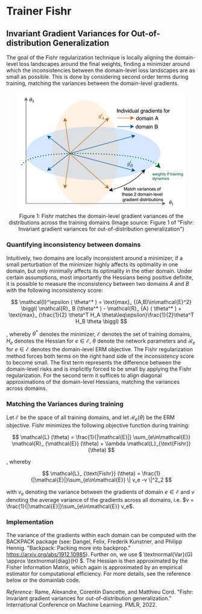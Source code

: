 # Trainer Fishr
## Invariant Gradient Variances for Out-of-distribution Generalization

The goal of the Fishr regularization technique is locally aligning the domain-level loss landscapes
around the final weights, finding a minimizer around which the inconsistencies between
the domain-level loss landscapes are as small as possible.
This is done by considering second order terms during training, matching
the variances between the domain-level gradients.

<div style="align: center; text-align:center;">
 <img src="figs/fishr.png" style="width:450px;"/>
 <div class="caption">Figure 1: Fishr matches the domain-level gradient variances of the
distributions across the training domains (Image source: Figure 1 of "Fishr:
Invariant gradient variances for out-of-distribution generalization") </div>
</div>



### Quantifying inconsistency between domains
Intuitively, two domains are locally inconsistent around a minimizer, if a small
perturbation of the minimizer highly affects its optimality in one domain, but only
minimally affects its optimality in the other domain. Under certain assumptions, most importantly
the Hessians being positive definite, it is possible to measure the inconsistency between two domains
$A$ and $B$ with the following inconsistency score:

$$
\mathcal{I}^\epsilon ( \theta^* ) = \text{max}_ {(A,B)\in\mathcal{E}^2} \biggl( \mathcal{R}_ B (\theta^* ) - \mathcal{R}_ {A} ( \theta^* ) + \text{max}_ {\frac{1}{2} \theta^T H_A \theta\leq\epsilon}\frac{1}{2}\theta^T H_B \theta \biggl)
$$

, whereby $\theta^*$ denotes the minimizer, $\mathcal{E}$ denotes the set of training domains,
$H_e$ denotes the Hessian for $e\in\mathcal{E}$, $\theta$ denote the network parameters
and $\mathcal{R}_e$ for $e\in\mathcal{E}$ denotes the domain-level ERM objective.
The Fishr regularization method forces both terms on the right hand side
of the inconsistency score to become small. The first term represents the difference
between the domain-level risks and is implicitly forced to be small by applying
the Fishr regularization. For the second term it suffices to align diagonal approximations of the
domain-level Hessians, matching the variances across domains.




### Matching the Variances during training
Let $\mathcal{E}$ be the space of all training domains, and let $\mathcal{R}_e(\theta)$ be the ERM
objective. Fishr minimizes the following objective function during training:

$$
\mathcal{L} (\theta) = \frac{1}{|\mathcal{E}|} \sum_{e\in\mathcal{E}} \mathcal{R}_ {\mathcal{E}} (\theta) + \lambda \mathcal{L}_{\text{Fishr}}(\theta)
$$

, whereby

$$
\mathcal{L}_ {\text{Fishr}} (\theta) = \frac{1}{|\mathcal{E}|}\sum_{e\in\mathcal{E}} \| v_e -v \|^2_2
$$

with $v_e$ denoting the variance between the gradients of domain $e\in\mathcal{E}$ and
$v$ denoting the average variance of the gradients across all domains, i.e.
$v = \frac{1}{|\mathcal{E}|}\sum_{e\in\mathcal{E}} v_e$.





### Implementation
The variance of the gradients within each domain can be computed with the
BACKPACK package (see: Dangel, Felix, Frederik Kunstner, and Philipp Hennig.
"Backpack: Packing more into backprop." https://arxiv.org/abs/1912.10985).
Further on, we use $ \textnormal{Var}(G) \approx \textnormal{diag}(H) $.
The Hessian is then approximated by the Fisher Information Matrix, which
again is approximated by an empirical estimator for computational efficiency.
For more details, see the reference below or the domainlab code.






_Reference:_
Rame, Alexandre, Corentin Dancette, and Matthieu Cord. "Fishr:
Invariant gradient variances for out-of-distribution generalization."
International Conference on Machine Learning. PMLR, 2022.
